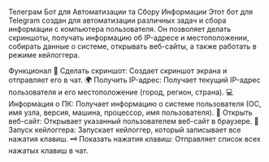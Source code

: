 Телеграм Бот для Автоматизации та Сбору Информации
Этот бот для Telegram создан для автоматизации различных задач и сбора информации с компьютера пользователя. Он позволяет делать скриншоты, получать информацию об IP-адресе и местоположении, собирать данные о системе, открывать веб-сайты, а также работать в режиме кейлоггера.

Функционал
📸 Сделать скриншот: Создает скриншот экрана и отправляет его в чат.
🌍 Получить IP-адрес: Получает текущий IP-адрес пользователя и его местоположение (город, регион, страна).
💻 Информация о ПК: Получает информацию о системе пользователя (ОС, имя узла, версия, машина, процессор, имя пользователя).
🔗 Открыть веб-сайт: Открывает указанный пользователем веб-сайт в браузере.
🔑 Запуск кейлоггера: Запускает кейлоггер, который записывает все нажатия клавиш.
🗝 Показать нажатия клавиш: Отправляет список всех нажатых клавиш в чат.
